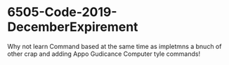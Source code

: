 # 6505-Code-2019-DecemberExpirement
 Why not learn Command based at the same time as impletmns a  bnuch of other crap and adding Appo Gudicance Computer tyle commands!
